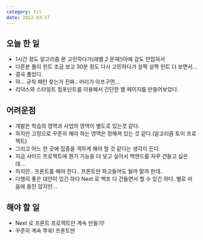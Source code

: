 ```yaml
---
category: til
date: 2022-03-17
---
```


## 오늘 한 일

- 1시간 정도 알고리즘 문 고민하다가(레벨 2 문제!)아예 감도 안잡혀서
- 다른분 풀이 힌트 조금 보고 30분 정도 다시 고민하다가 살짝 살짝 힌트 더 보면서...
- 결국 풀었다.
- 햐... 규칙 패턴 찾는거 진짜.. 머리가 아프구먼...
- 리덕스와 스타일트 컴포넌트를 이용해서 간단한 웹 페이지를 만들어보았다.

## 어려운점

- 개발은 학습의 영역과 사업의 영역이 별도로 있는것 같다.
- 하지만 고정으로 꾸준히 해야 하는 영역은 정해져 있는 것 같다.(알고리즘 토이 프로젝트)
- 그리고 어느 한 곳에 집중을 격하게 해야 할 것 같다는 생각이 든다.
- 지금 사이드 프로젝트에 뭔가 기능을 더 넣고 싶어서 백엔드를 자꾸 건들고 싶은데...
- 하지만.. 프론트를 해야 한다.. 프론트만 파고들어도 될까 말까 한데..
- 다행히 좋은 대안이 있긴 하다 Next 로 백프 다 건들면서 할 수 있긴 하다. 별로 마음에 들진 않지만...

## 해야 할 일

- Next 로 프론트 프로젝트만 계속 만들기!
- 꾸준히 계속 쭈욱! 프론트만
